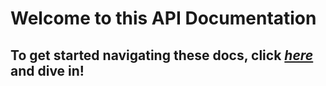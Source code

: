 # Welcome to this API Documentation
## To get started navigating these docs, click [_here_](GlitchedPolygons.Services.Cryptography.Asymmetric.html) and dive in!
